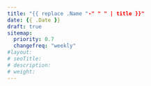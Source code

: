 ```yaml
---
title: "{{ replace .Name "-" " " | title }}"
date: {{ .Date }}
draft: true
sitemap:
  priority: 0.7
  changefreq: "weekly"
#layout:
# seoTitle:
# description: 
# weight:
---
```

